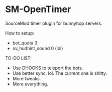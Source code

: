 SM-OpenTimer
============

SourceMod timer plugin for bunnyhop servers.

How to setup:

- bot_quota 3
- sv_hudhint_sound 0 (lol)

TO-DO LIST:

- Use DHOOKS to teleport the bots.
- Use better sync, lol. The current one is shitty.
- More tweaks.
- More everything.
